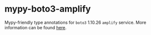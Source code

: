 # mypy-boto3-amplify

Mypy-friendly type annotations for `boto3` 1.10.26 `amplify` service.
More information can be found [here](https://github.com/vemel/mypy_boto3).